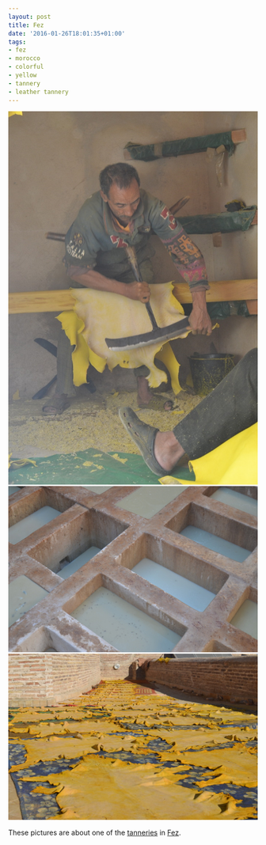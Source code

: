 ```yaml
---
layout: post
title: Fez
date: '2016-01-26T18:01:35+01:00'
tags:
- fez
- morocco
- colorful
- yellow
- tannery
- leather tannery
---
```

![Fez](/files/tumblr_o1cwksat0r1tq106bo2_1280.jpg)
![Fez](/files/tumblr_o1cwksat0r1tq106bo1_1280.jpg)
![Fez](/files/tumblr_o1cwksat0r1tq106bo3_1280.jpg)


These pictures are about one of the [tanneries](https://en.wikipedia.org/wiki/Tannery) in [Fez](https://www.google.com/maps/place/Fes,+Morocco/@34.0240853,-5.0717809,12z/data=!3m1!4b1!4m2!3m1!1s0xd9f8b484d445777:0x10e6aaaeedd802ef).


